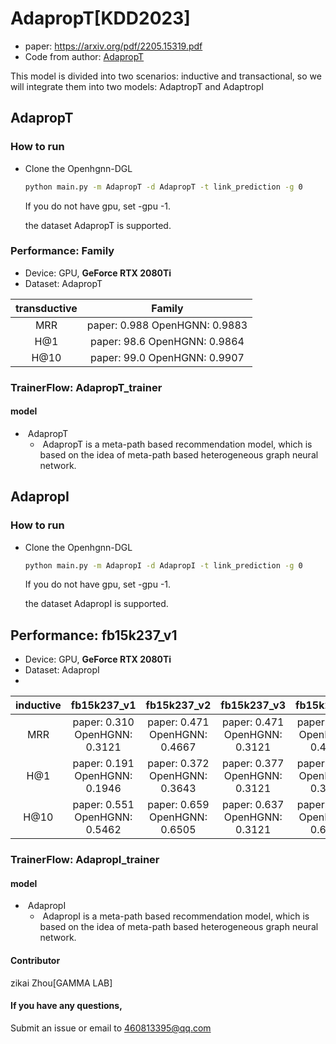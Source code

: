 # AdapropT[KDD2023]

-   paper: https://arxiv.org/pdf/2205.15319.pdf
-   Code from author: [AdapropT](https://github.com/LARS-research/AdaProp)

This model is divided into two scenarios: inductive and transactional, so we will integrate them into two models: AdaptropT and AdaptropI
## AdapropT
### How to run

- Clone the Openhgnn-DGL

  ```bash
  python main.py -m AdapropT -d AdapropT -t link_prediction -g 0
  ```

  If you do not have gpu, set -gpu -1.

  the dataset AdapropT is supported.

### Performance: Family

-   Device: GPU, **GeForce RTX 2080Ti**
-   Dataset: AdapropT

| transductive |               Family              
|:------------:| :-----------------------------: 
|     MRR      | paper: 0.988    OpenHGNN: 0.9883 
|     H@1      | paper: 98.6    OpenHGNN: 0.9864 
|     H@10     | paper: 99.0    OpenHGNN: 0.9907 







### TrainerFlow: AdapropT_trainer

#### model

- ​	AdapropT 
  - ​		AdapropT is a meta-path based recommendation model, which is based on the idea of meta-path based heterogeneous graph neural network.


  

## AdapropI
### How to run

- Clone the Openhgnn-DGL

  ```bash
  python main.py -m AdapropI -d AdapropI -t link_prediction -g 0
  ```

  If you do not have gpu, set -gpu -1.

  the dataset AdapropI is supported.

 ## Performance: fb15k237_v1

-   Device: GPU, **GeForce RTX 2080Ti**
-   Dataset: AdapropI
- 
| inductive |               fb15k237_v1      |           fb15k237_v2            |           fb15k237_v3            |               fb15k237_v4     
|:---------:| :-----------------------------: |:--------------------------------:|:--------------------------------:| :-----------------------------: 
|    MRR    | paper: 0.310    OpenHGNN: 0.3121 | paper: 0.471    OpenHGNN: 0.4667 | paper: 0.471    OpenHGNN: 0.3121 | paper: 0.454    OpenHGNN: 0.4468 
|    H@1    | paper: 0.191    OpenHGNN: 0.1946 | paper: 0.372    OpenHGNN: 0.3643 | paper: 0.377    OpenHGNN: 0.3121 | paper: 0.353    OpenHGNN: 0.3521 
|   H@10    | paper: 0.551    OpenHGNN: 0.5462| paper: 0.659    OpenHGNN: 0.6505 | paper: 0.637    OpenHGNN: 0.3121 | paper: 0.638    OpenHGNN: 0.6381 






### TrainerFlow: AdapropI_trainer

#### model

- ​	AdapropI 
  - ​		AdapropI is a meta-path based recommendation model, which is based on the idea of meta-path based heterogeneous graph neural network.

#### Contributor

zikai Zhou[GAMMA LAB]

#### If you have any questions,

Submit an issue or email to  460813395@qq.com



